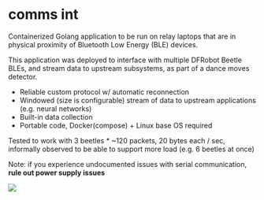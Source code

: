 # comms int

Containerized Golang application to be run on relay laptops that are in physical proximity of Bluetooth Low Energy (BLE) devices.

This application was deployed to interface with multiple DFRobot Beetle BLEs, and stream data to upstream subsystems, as part of a dance moves detector.


- Reliable custom protocol w/ automatic reconnection
- Windowed (size is configurable) stream of data to upstream applications (e.g. neural networks)
- Built-in data collection
- Portable code, Docker(compose) + Linux base OS required

Tested to work with 3 beetles * ~120 packets, 20 bytes each / sec, informally observed to be able to support more load (e.g. 6 beetles at once)

Note: if you experience undocumented issues with serial communication, <b>rule out power supply issues</b>

![](https://user-images.githubusercontent.com/40201586/106851817-e2040d80-66f1-11eb-819b-36ccb35d8eb6.png)
